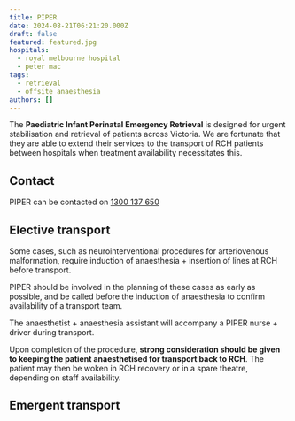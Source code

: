 ```yaml
---
title: PIPER
date: 2024-08-21T06:21:20.000Z
draft: false
featured: featured.jpg
hospitals:
  - royal melbourne hospital
  - peter mac
tags:
  - retrieval
  - offsite anaesthesia
authors: []
---
```

The **Paediatric Infant Perinatal Emergency Retrieval** is designed for urgent stabilisation and retrieval of patients across Victoria. We are fortunate that they are able to extend their services to the transport of RCH patients between hospitals when treatment availability necessitates this.

## Contact

PIPER can be contacted on [1300 137 650](tel:1300137650)

## Elective transport

Some cases, such as neurointerventional procedures for arteriovenous malformation, require induction of anaesthesia + insertion of lines at RCH before transport.

PIPER should be involved in the planning of these cases as early as possible, and be called before the induction of anaesthesia to confirm availability of a transport team.

The anaesthetist + anaesthesia assistant will accompany a PIPER nurse + driver during transport.

Upon completion of the procedure, **strong consideration should be given to keeping the patient anaesthetised for transport back to RCH**. The patient may then be woken in RCH recovery or in a spare theatre, depending on staff availability.

## Emergent transport
